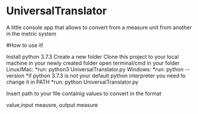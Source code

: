 # UniversalTranslator
A little console app that allows to convert from a measure unit from another in the metric system

#How to use it!

Install python 3.7.3
Create a new folder
Clone this project to your local machine in your newly created folder
open terminal/cmd in your folder
Linux/Mac:
*run: python3 UniversalTranslator.py
Windows:
*run: python --version
*if python 3.7.3 is not your default python interpreter you need to change it in PATH
*run: python UniversalTranslator.py

Insert path to your file containig values to convert in the format

value,input meausre, output measure


